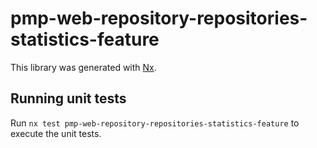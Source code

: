 # pmp-web-repository-repositories-statistics-feature

This library was generated with [Nx](https://nx.dev).

## Running unit tests

Run `nx test pmp-web-repository-repositories-statistics-feature` to execute the unit tests.
